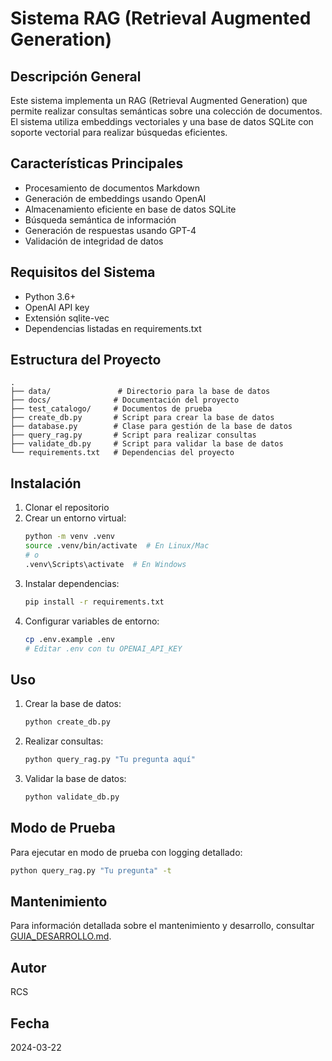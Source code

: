 # Sistema RAG (Retrieval Augmented Generation)

## Descripción General
Este sistema implementa un RAG (Retrieval Augmented Generation) que permite realizar consultas semánticas sobre una colección de documentos. El sistema utiliza embeddings vectoriales y una base de datos SQLite con soporte vectorial para realizar búsquedas eficientes.

## Características Principales
- Procesamiento de documentos Markdown
- Generación de embeddings usando OpenAI
- Almacenamiento eficiente en base de datos SQLite
- Búsqueda semántica de información
- Generación de respuestas usando GPT-4
- Validación de integridad de datos

## Requisitos del Sistema
- Python 3.6+
- OpenAI API key
- Extensión sqlite-vec
- Dependencias listadas en requirements.txt

## Estructura del Proyecto
```
.
├── data/               # Directorio para la base de datos
├── docs/              # Documentación del proyecto
├── test_catalogo/     # Documentos de prueba
├── create_db.py       # Script para crear la base de datos
├── database.py        # Clase para gestión de la base de datos
├── query_rag.py       # Script para realizar consultas
├── validate_db.py     # Script para validar la base de datos
└── requirements.txt   # Dependencias del proyecto
```

## Instalación
1. Clonar el repositorio
2. Crear un entorno virtual:
   ```bash
   python -m venv .venv
   source .venv/bin/activate  # En Linux/Mac
   # o
   .venv\Scripts\activate  # En Windows
   ```
3. Instalar dependencias:
   ```bash
   pip install -r requirements.txt
   ```
4. Configurar variables de entorno:
   ```bash
   cp .env.example .env
   # Editar .env con tu OPENAI_API_KEY
   ```

## Uso
1. Crear la base de datos:
   ```bash
   python create_db.py
   ```

2. Realizar consultas:
   ```bash
   python query_rag.py "Tu pregunta aquí"
   ```

3. Validar la base de datos:
   ```bash
   python validate_db.py
   ```

## Modo de Prueba
Para ejecutar en modo de prueba con logging detallado:
```bash
python query_rag.py "Tu pregunta" -t
```

## Mantenimiento
Para información detallada sobre el mantenimiento y desarrollo, consultar [GUIA_DESARROLLO.md](GUIA_DESARROLLO.md).

## Autor
RCS

## Fecha
2024-03-22 